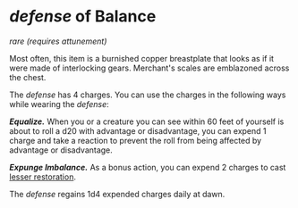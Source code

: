 # *defense* of Balance
*rare (requires attunement)*

Most often, this item is a burnished copper breastplate that looks as if it were made of interlocking gears. Merchant's scales are emblazoned across the chest.

The *defense* has 4 charges. You can use the charges in the following ways while wearing the *defense*:

***Equalize.*** When you or a creature you can see within 60 feet of yourself is about to roll a d20 with advantage or disadvantage, you can expend 1 charge and take a reaction to prevent the roll from being affected by advantage or disadvantage.

***Expunge Imbalance.*** As a bonus action, you can expend 2 charges to cast [lesser restoration](../Spells/lesser-restoration.md).

The *defense* regains 1d4 expended charges daily at dawn.
